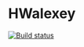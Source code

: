 # HWalexey
[![Build status](https://ci.appveyor.com/api/projects/status/8v1ulbma05tgvjiy?svg=true)](https://ci.appveyor.com/project/Danshin-alexey/hwalexey)
